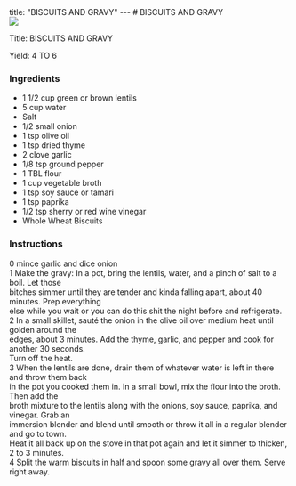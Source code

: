 <!DOCTYPE HTML PUBLIC "-//W3C//DTD HTML 4.0 Transitional//EN">
<html>
  <head>
  title: "BISCUITS AND GRAVY"
---
# BISCUITS AND GRAVY<link rel='stylesheet' href='style.css' type='text/css'><meta http-equiv="Content-Style-Stype" content="text/css">
     <meta http-equiv="Content-Type" content="text/html;charset=utf-8">
     </head><body><div class="recipe" itemscope itemtype="http://schema.org/Recipe"><img src="pics/10.jpg" itemprop="image"><div class='header'><p class="title"><span class="label">Title:</span> <span itemprop="name">BISCUITS AND GRAVY</span></p>
<p class="yields"><span class="label">Yield:</span> <span itemprop="recipeYield">4 TO 6</span></p>
</div><div class="ing"><h3>Ingredients</h3><ul class="ing"><li class="ing" itemprop="ingredients">1 1/2 cup green or brown lentils </li>
<li class="ing" itemprop="ingredients">5 cup water </li>
<li class="ing" itemprop="ingredients">Salt </li>
<li class="ing" itemprop="ingredients">1/2 small onion </li>
<li class="ing" itemprop="ingredients">1 tsp olive oil </li>
<li class="ing" itemprop="ingredients">1 tsp dried thyme </li>
<li class="ing" itemprop="ingredients">2 clove garlic </li>
<li class="ing" itemprop="ingredients">1/8 tsp ground pepper </li>
<li class="ing" itemprop="ingredients">1 TBL flour </li>
<li class="ing" itemprop="ingredients">1 cup vegetable broth </li>
<li class="ing" itemprop="ingredients">1 tsp soy sauce or tamari </li>
<li class="ing" itemprop="ingredients">1 tsp paprika </li>
<li class="ing" itemprop="ingredients">1/2 tsp sherry or red wine vinegar </li>
<li class="ing" itemprop="ingredients">Whole Wheat Biscuits </li>
</ul>
</div>
<div class="instructions"><h3 class="Instructions">Instructions</h3><div itemprop="recipeInstructions"><p>0 mince garlic and dice onion<br>1 Make the gravy: In a pot, bring the lentils, water, and a pinch of salt to a boil. Let those<br>bitches simmer until they are tender and kinda falling apart, about 40 minutes. Prep everything<br>else while you wait or you can do this shit the night before and refrigerate.<br>2 In a small skillet, sauté the onion in the olive oil over medium heat until golden around the<br>edges, about 3 minutes. Add the thyme, garlic, and pepper and cook for another 30 seconds.<br>Turn off the heat.<br>3 When the lentils are done, drain them of whatever water is left in there and throw them back<br>in the pot you cooked them in. In a small bowl, mix the flour into the broth. Then add the<br>broth mixture to the lentils along with the onions, soy sauce, paprika, and vinegar. Grab an<br>immersion blender and blend until smooth or throw it all in a regular blender and go to town.<br>Heat it all back up on the stove in that pot again and let it simmer to thicken, 2 to 3 minutes.<br>4 Split the warm biscuits in half and spoon some gravy all over them. Serve right away.</p></div></div></div>

</body>
</html>